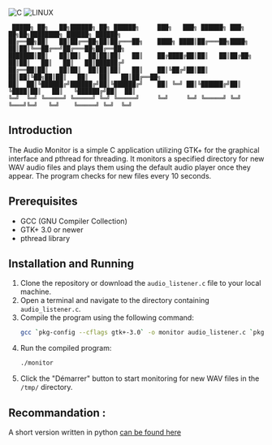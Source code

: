 ![C](https://img.shields.io/badge/C-grey)
![LINUX](https://img.shields.io/badge/LINUX-orange)
```
 █████╗ ██╗   ██╗██████╗ ██╗ ██████╗     ███╗   ███╗ ██████╗ ███╗   ██╗██╗████████╗ ██████╗ ██████╗ 
██╔══██╗██║   ██║██╔══██╗██║██╔═══██╗    ████╗ ████║██╔═══██╗████╗  ██║██║╚══██╔══╝██╔═══██╗██╔══██╗
███████║██║   ██║██║  ██║██║██║   ██║    ██╔████╔██║██║   ██║██╔██╗ ██║██║   ██║   ██║   ██║██████╔╝
██╔══██║██║   ██║██║  ██║██║██║   ██║    ██║╚██╔╝██║██║   ██║██║╚██╗██║██║   ██║   ██║   ██║██╔══██╗
██║  ██║╚██████╔╝██████╔╝██║╚██████╔╝    ██║ ╚═╝ ██║╚██████╔╝██║ ╚████║██║   ██║   ╚██████╔╝██║  ██║
╚═╝  ╚═╝ ╚═════╝ ╚═════╝ ╚═╝ ╚═════╝     ╚═╝     ╚═╝ ╚═════╝ ╚═╝  ╚═══╝╚═╝   ╚═╝    ╚═════╝ ╚═╝  ╚═╝
```

## Introduction
The Audio Monitor is a simple C application utilizing GTK+ for the graphical interface and pthread for threading. It monitors a specified directory for new WAV audio files and plays them using the default audio player once they appear. The program checks for new files every 10 seconds.

## Prerequisites
- GCC (GNU Compiler Collection)
- GTK+ 3.0 or newer
- pthread library

## Installation and Running
1. Clone the repository or download the `audio_listener.c` file to your local machine.
2. Open a terminal and navigate to the directory containing `audio_listener.c`.
3. Compile the program using the following command:
   ```bash
   gcc `pkg-config --cflags gtk+-3.0` -o monitor audio_listener.c `pkg-config --libs gtk+-3.0`
   ```
4. Run the compiled program:
   ```bash
   ./monitor
   ```
5. Click the "Démarrer" button to start monitoring for new WAV files in the `/tmp/` directory.


## Recommandation :

A short version written in python [can be found here](https://github.com/SECRET-GUEST/tiny-scripts/tree/ALL/python/monitoring/Audio%20monitoring)
